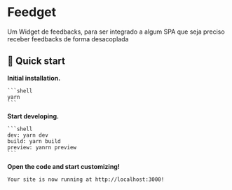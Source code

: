 # Feedget
Um Widget de feedbacks, para ser integrado a algum SPA que seja preciso receber feedbacks de forma desacoplada

## 🚀 Quick start

  **Initial installation.**

    ```shell
    yarn
    ```

  **Start developing.**

    ```shell
    dev: yarn dev
    build: yarn build
    preview: yanrn preview
    ```

  **Open the code and start customizing!**

    Your site is now running at http://localhost:3000!

